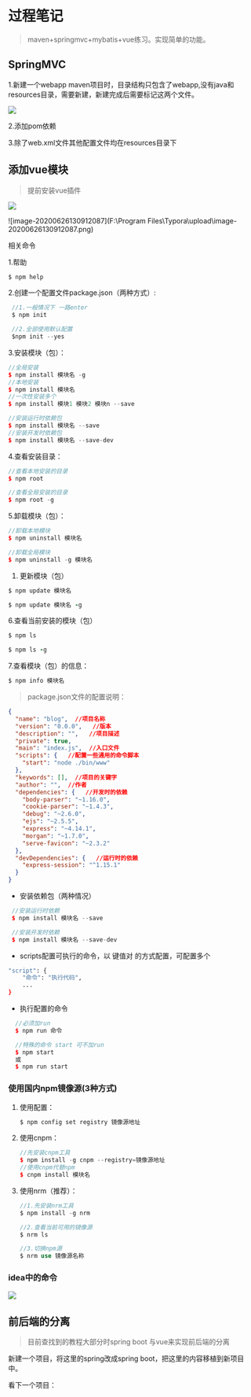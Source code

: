 # 过程笔记

> maven+springmvc+mybatis+vue练习。实现简单的功能。

## SpringMVC

1.新建一个webapp maven项目时，目录结构只包含了webapp,没有java和resources目录，需要新建，新建完成后需要标记这两个文件。

![](https://mdfileimg.oss-cn-beijing.aliyuncs.com/markdown_pic/20200626122647.png)

2.添加pom依赖

3.除了web.xml文件其他配置文件均在resources目录下

## 添加vue模块

> 提前安装vue插件

![](https://mdfileimg.oss-cn-beijing.aliyuncs.com/markdown_pic/20200626130812.png)

![image-20200626130912087](F:\Program Files\Typora\upload\image-20200626130912087.png)

相关命令

1.帮助

```bash
$ npm help
```

2.创建一个配置文件package.json（两种方式）:

```kotlin
 //1.一般情况下 一路enter
 $ npm init

 //2.全部使用默认配置
 $npm init --yes
```

3.安装模块（包）：

```cpp
//全局安装
$ npm install 模块名 -g
//本地安装
$ npm install 模块名
//一次性安装多个
$ npm install 模块1 模块2 模块n --save

//安装运行时依赖包
$ npm install 模块名 --save
//安装开发时依赖包
$ npm install 模块名 --save-dev
```

4.查看安装目录：

```cpp
//查看本地安装的目录
$ npm root

//查看全局安装的目录
$ npm root -g
```

5.卸载模块（包）：

```cpp
//卸载本地模块
$ npm uninstall 模块名

//卸载全局模块
$ npm uninstall -g 模块名
```

1. 更新模块（包）



```ruby
$ npm update 模块名

$ npm update 模块名 -g
```

6.查看当前安装的模块（包）

```ruby
$ npm ls

$ npm ls -g
```

7.查看模块（包）的信息：

```ruby
$ npm info 模块名
```

> package.json文件的配置说明：

```json
{
  "name": "blog",  //项目名称
  "version": "0.0.0",   //版本
  "description": "",   //项目描述
  "private": true,  
  "main": "index.js",  //入口文件
  "scripts": {   //配置一些通用的命令脚本
    "start": "node ./bin/www"
  },
  "keywords": [],  //项目的关键字
  "author": "",  //作者
  "dependencies": {   //开发时的依赖
    "body-parser": "~1.16.0",
    "cookie-parser": "~1.4.3",
    "debug": "~2.6.0",
    "ejs": "~2.5.5",
    "express": "~4.14.1",
    "morgan": "~1.7.0",
    "serve-favicon": "~2.3.2"
  },
  "devDependencies": {   //运行时的依赖
    "express-session": "^1.15.1"
  }
}
```

- 安装依赖包（两种情况）

```cpp
 //安装运行时依赖
 $ npm install 模块名 --save

 //安装开发时依赖
 $ npm install 模块名 --save-dev
```

- scripts配置可执行的命令，以 键值对 的方式配置，可配置多个

```bash
"script": {
    "命令": "执行代码",
    ...
}
```

- 执行配置的命令

```cpp
  //必须加run
  $ npm run 命令

  //特殊的命令 start 可不加run
  $ npm start 
  或
  $ npm run start
```

### 使用国内npm镜像源(3种方式)

1. 使用配置：

   ```bash
   $ npm config set registry 镜像源地址
   ```

2. 使用cnpm：

   

   ```cpp
   //先安装cnpm工具
   $ npm install -g cnpm --registry=镜像源地址
   //使用cnpm代替npm
   $ cnpm install 模块名
   ```

3. 使用nrm（推荐）：

   

   ```php
   //1.先安装nrm工具
   $ npm install -g nrm
   
   //2.查看当前可用的镜像源
   $ nrm ls
   
   //3.切换npm源
   $ nrm use 镜像源名称
   ```



### idea中的命令

![](https://mdfileimg.oss-cn-beijing.aliyuncs.com/markdown_pic/20200626132633.png)

## 前后端的分离

> 目前查找到的教程大部分时spring boot 与vue来实现前后端的分离

新建一个项目，将这里的spring改成spring boot，把这里的内容移植到新项目中。

看下一个项目：